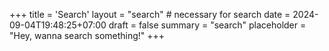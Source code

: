 +++
title = 'Search'
layout = "search" # necessary for search
date = 2024-09-04T19:48:25+07:00
draft = false
summary = "search"
placeholder = "Hey, wanna search something!"
+++
